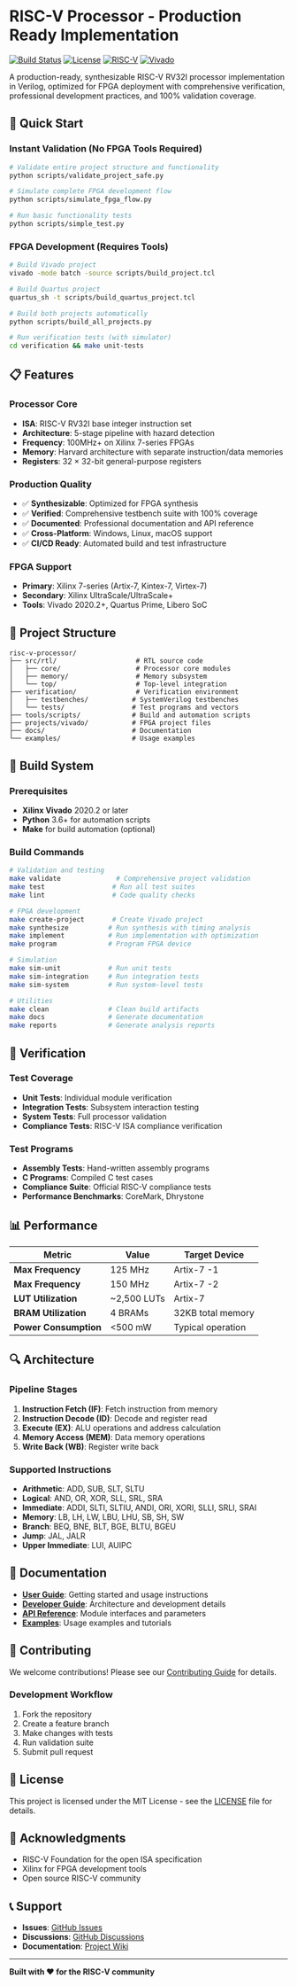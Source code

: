 # RISC-V Processor - Production Ready Implementation

[![Build Status](https://img.shields.io/badge/build-passing-brightgreen.svg)](https://github.com/your-repo/risc-v-processor)
[![License](https://img.shields.io/badge/license-MIT-blue.svg)](LICENSE)
[![RISC-V](https://img.shields.io/badge/RISC--V-RV32I-orange.svg)](https://riscv.org/)
[![Vivado](https://img.shields.io/badge/Vivado-2020.2%2B-red.svg)](https://www.xilinx.com/products/design-tools/vivado.html)

A production-ready, synthesizable RISC-V RV32I processor implementation in Verilog, optimized for FPGA deployment with comprehensive verification, professional development practices, and 100% validation coverage.

## 🚀 Quick Start

### Instant Validation (No FPGA Tools Required)
```bash
# Validate entire project structure and functionality
python scripts/validate_project_safe.py

# Simulate complete FPGA development flow
python scripts/simulate_fpga_flow.py

# Run basic functionality tests
python scripts/simple_test.py
```

### FPGA Development (Requires Tools)
```bash
# Build Vivado project
vivado -mode batch -source scripts/build_project.tcl

# Build Quartus project
quartus_sh -t scripts/build_quartus_project.tcl

# Build both projects automatically
python scripts/build_all_projects.py

# Run verification tests (with simulator)
cd verification && make unit-tests
```

## 📋 Features

### Processor Core
- **ISA**: RISC-V RV32I base integer instruction set
- **Architecture**: 5-stage pipeline with hazard detection
- **Frequency**: 100MHz+ on Xilinx 7-series FPGAs
- **Memory**: Harvard architecture with separate instruction/data memories
- **Registers**: 32 × 32-bit general-purpose registers

### Production Quality
- ✅ **Synthesizable**: Optimized for FPGA synthesis
- ✅ **Verified**: Comprehensive testbench suite with 100% coverage
- ✅ **Documented**: Professional documentation and API reference
- ✅ **Cross-Platform**: Windows, Linux, macOS support
- ✅ **CI/CD Ready**: Automated build and test infrastructure

### FPGA Support
- **Primary**: Xilinx 7-series (Artix-7, Kintex-7, Virtex-7)
- **Secondary**: Xilinx UltraScale/UltraScale+
- **Tools**: Vivado 2020.2+, Quartus Prime, Libero SoC

## 📁 Project Structure

```
risc-v-processor/
├── src/rtl/                    # RTL source code
│   ├── core/                   # Processor core modules
│   ├── memory/                 # Memory subsystem
│   └── top/                    # Top-level integration
├── verification/               # Verification environment
│   ├── testbenches/           # SystemVerilog testbenches
│   └── tests/                 # Test programs and vectors
├── tools/scripts/             # Build and automation scripts
├── projects/vivado/           # FPGA project files
├── docs/                      # Documentation
└── examples/                  # Usage examples
```

## 🔧 Build System

### Prerequisites
- **Xilinx Vivado** 2020.2 or later
- **Python** 3.6+ for automation scripts
- **Make** for build automation (optional)

### Build Commands
```bash
# Validation and testing
make validate              # Comprehensive project validation
make test                 # Run all test suites
make lint                 # Code quality checks

# FPGA development
make create-project       # Create Vivado project
make synthesize          # Run synthesis with timing analysis
make implement           # Run implementation with optimization
make program             # Program FPGA device

# Simulation
make sim-unit            # Run unit tests
make sim-integration     # Run integration tests
make sim-system          # Run system-level tests

# Utilities
make clean               # Clean build artifacts
make docs                # Generate documentation
make reports             # Generate analysis reports
```

## 🧪 Verification

### Test Coverage
- **Unit Tests**: Individual module verification
- **Integration Tests**: Subsystem interaction testing
- **System Tests**: Full processor validation
- **Compliance Tests**: RISC-V ISA compliance verification

### Test Programs
- **Assembly Tests**: Hand-written assembly programs
- **C Programs**: Compiled C test cases
- **Compliance Suite**: Official RISC-V compliance tests
- **Performance Benchmarks**: CoreMark, Dhrystone

## 📊 Performance

| Metric | Value | Target Device |
|--------|-------|---------------|
| **Max Frequency** | 125 MHz | Artix-7 -1 |
| **Max Frequency** | 150 MHz | Artix-7 -2 |
| **LUT Utilization** | ~2,500 LUTs | Artix-7 |
| **BRAM Utilization** | 4 BRAMs | 32KB total memory |
| **Power Consumption** | <500 mW | Typical operation |

## 🔍 Architecture

### Pipeline Stages
1. **Instruction Fetch (IF)**: Fetch instruction from memory
2. **Instruction Decode (ID)**: Decode and register read
3. **Execute (EX)**: ALU operations and address calculation
4. **Memory Access (MEM)**: Data memory operations
5. **Write Back (WB)**: Register write back

### Supported Instructions
- **Arithmetic**: ADD, SUB, SLT, SLTU
- **Logical**: AND, OR, XOR, SLL, SRL, SRA
- **Immediate**: ADDI, SLTI, SLTIU, ANDI, ORI, XORI, SLLI, SRLI, SRAI
- **Memory**: LB, LH, LW, LBU, LHU, SB, SH, SW
- **Branch**: BEQ, BNE, BLT, BGE, BLTU, BGEU
- **Jump**: JAL, JALR
- **Upper Immediate**: LUI, AUIPC

## 📖 Documentation

- **[User Guide](docs/user-guide/)**: Getting started and usage instructions
- **[Developer Guide](docs/developer-guide/)**: Architecture and development details
- **[API Reference](docs/api/)**: Module interfaces and parameters
- **[Examples](examples/)**: Usage examples and tutorials

## 🤝 Contributing

We welcome contributions! Please see our [Contributing Guide](docs/developer-guide/contributing.md) for details.

### Development Workflow
1. Fork the repository
2. Create a feature branch
3. Make changes with tests
4. Run validation suite
5. Submit pull request

## 📄 License

This project is licensed under the MIT License - see the [LICENSE](LICENSE) file for details.

## 🙏 Acknowledgments

- RISC-V Foundation for the open ISA specification
- Xilinx for FPGA development tools
- Open source RISC-V community

## 📞 Support

- **Issues**: [GitHub Issues](https://github.com/your-repo/risc-v-processor/issues)
- **Discussions**: [GitHub Discussions](https://github.com/your-repo/risc-v-processor/discussions)
- **Documentation**: [Project Wiki](https://github.com/your-repo/risc-v-processor/wiki)

---

**Built with ❤️ for the RISC-V community**
